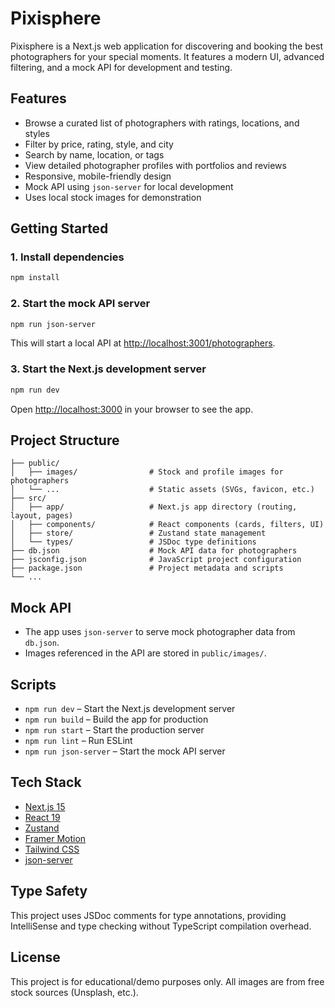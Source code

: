 # Pixisphere

Pixisphere is a Next.js web application for discovering and booking the best photographers for your special moments. It features a modern UI, advanced filtering, and a mock API for development and testing.

## Features
- Browse a curated list of photographers with ratings, locations, and styles
- Filter by price, rating, style, and city
- Search by name, location, or tags
- View detailed photographer profiles with portfolios and reviews
- Responsive, mobile-friendly design
- Mock API using `json-server` for local development
- Uses local stock images for demonstration

## Getting Started

### 1. Install dependencies
```bash
npm install
```

### 2. Start the mock API server
```bash
npm run json-server
```
This will start a local API at [http://localhost:3001/photographers](http://localhost:3001/photographers).

### 3. Start the Next.js development server
```bash
npm run dev
```

Open [http://localhost:3000](http://localhost:3000) in your browser to see the app.

## Project Structure
```
├── public/
│   ├── images/                # Stock and profile images for photographers
│   └── ...                    # Static assets (SVGs, favicon, etc.)
├── src/
│   ├── app/                   # Next.js app directory (routing, layout, pages)
│   ├── components/            # React components (cards, filters, UI)
│   ├── store/                 # Zustand state management
│   └── types/                 # JSDoc type definitions
├── db.json                    # Mock API data for photographers
├── jsconfig.json              # JavaScript project configuration
├── package.json               # Project metadata and scripts
└── ...
```

## Mock API
- The app uses `json-server` to serve mock photographer data from `db.json`.
- Images referenced in the API are stored in `public/images/`.

## Scripts
- `npm run dev` – Start the Next.js development server
- `npm run build` – Build the app for production
- `npm run start` – Start the production server
- `npm run lint` – Run ESLint
- `npm run json-server` – Start the mock API server

## Tech Stack
- [Next.js 15](https://nextjs.org/)
- [React 19](https://react.dev/)
- [Zustand](https://zustand-demo.pmnd.rs/)
- [Framer Motion](https://www.framer.com/motion/)
- [Tailwind CSS](https://tailwindcss.com/)
- [json-server](https://github.com/typicode/json-server)

## Type Safety
This project uses JSDoc comments for type annotations, providing IntelliSense and type checking without TypeScript compilation overhead.

## License
This project is for educational/demo purposes only. All images are from free stock sources (Unsplash, etc.).